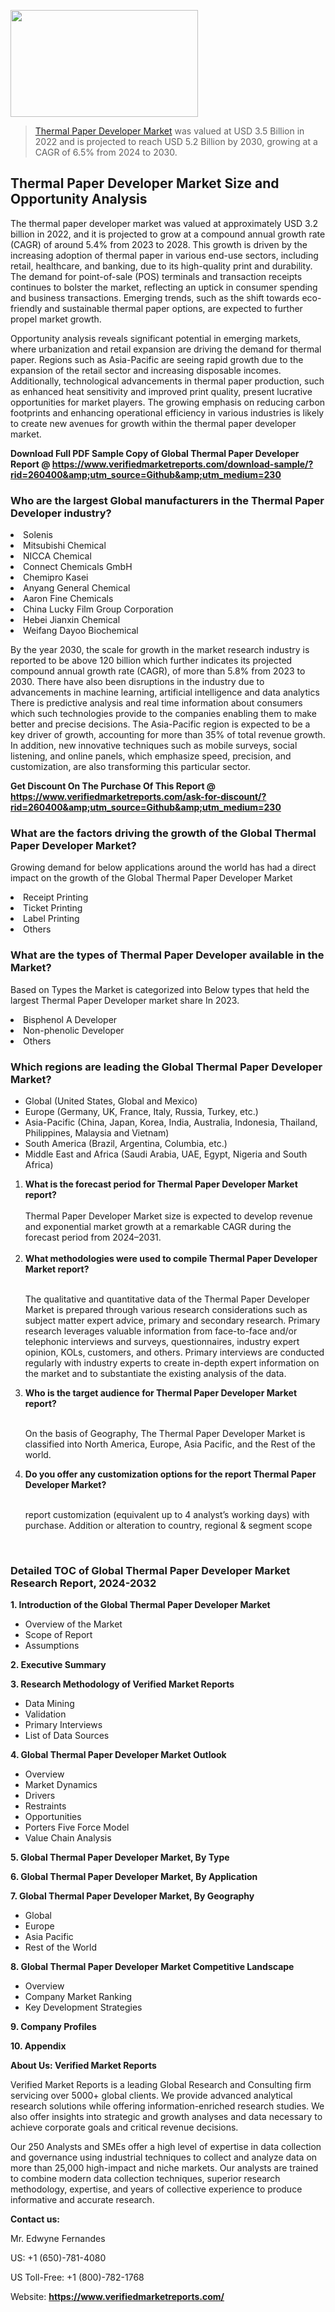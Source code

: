 <img src="https://ffe5etoiles.com/wp-content/uploads/2024/12/MST1-300x171.png" alt="" width="300" height="171" class="alignnone size-medium wp-image-20088" /><blockquote><p><p><a href="https://www.verifiedmarketreports.com/download-sample/?rid=260400&utm_source=Github&utm_medium=230" target="_blank">Thermal Paper Developer Market</a> was valued at USD 3.5 Billion in 2022 and is projected to reach USD 5.2 Billion by 2030, growing at a CAGR of 6.5% from 2024 to 2030.</p></blockquote><p><h2>Thermal Paper Developer Market Size and Opportunity Analysis</h2><p>The thermal paper developer market was valued at approximately USD 3.2 billion in 2022, and it is projected to grow at a compound annual growth rate (CAGR) of around 5.4% from 2023 to 2028. This growth is driven by the increasing adoption of thermal paper in various end-use sectors, including retail, healthcare, and banking, due to its high-quality print and durability. The demand for point-of-sale (POS) terminals and transaction receipts continues to bolster the market, reflecting an uptick in consumer spending and business transactions. Emerging trends, such as the shift towards eco-friendly and sustainable thermal paper options, are expected to further propel market growth.</p><p>Opportunity analysis reveals significant potential in emerging markets, where urbanization and retail expansion are driving the demand for thermal paper. Regions such as Asia-Pacific are seeing rapid growth due to the expansion of the retail sector and increasing disposable incomes. Additionally, technological advancements in thermal paper production, such as enhanced heat sensitivity and improved print quality, present lucrative opportunities for market players. The growing emphasis on reducing carbon footprints and enhancing operational efficiency in various industries is likely to create new avenues for growth within the thermal paper developer market.</p></p><p class=""><strong>Download Full PDF Sample Copy of Global Thermal Paper Developer Report @ <a href="https://www.verifiedmarketreports.com/download-sample/?rid=260400&amp;utm_source=Github&amp;utm_medium=230" target="_blank">https://www.verifiedmarketreports.com/download-sample/?rid=260400&amp;utm_source=Github&amp;utm_medium=230</a></strong></p><h3 id="" class="">Who are the largest Global manufacturers in the Thermal Paper Developer industry?</h3><p><li>Solenis</li><li> Mitsubishi Chemical</li><li> NICCA Chemical</li><li> Connect Chemicals GmbH</li><li> Chemipro Kasei</li><li> Anyang General Chemical</li><li> Aaron Fine Chemicals</li><li> China Lucky Film Group Corporation</li><li> Hebei Jianxin Chemical</li><li> Weifang Dayoo Biochemical</li></p><div class=""><div class="" dir="" data-message-author-role="" data-message-id="" data-message-model-slug=""><div class=""><div class=""><div class=""><div class="" dir="" data-message-author-role="" data-message-id="" data-message-model-slug=""><div class=""><div class=""><p>By the year 2030, the scale for growth in the market research industry is reported to be above 120 billion which further indicates its projected compound annual growth rate (CAGR), of more than 5.8% from 2023 to 2030. There have also been disruptions in the industry due to advancements in machine learning, artificial intelligence and data analytics There is predictive analysis and real time information about consumers which such technologies provide to the companies enabling them to make better and precise decisions. The Asia-Pacific region is expected to be a key driver of growth, accounting for more than 35% of total revenue growth. In addition, new innovative techniques such as mobile surveys, social listening, and online panels, which emphasize speed, precision, and customization, are also transforming this particular sector.</p><p><strong>Get Discount On The Purchase Of This Report @&nbsp; <a href="https://www.verifiedmarketreports.com/ask-for-discount/?rid=260400&amp;utm_source=Github&amp;utm_medium=230" target="_blank">https://www.verifiedmarketreports.com/ask-for-discount/?rid=260400&amp;utm_source=Github&amp;utm_medium=230</a></strong></p></div></div></div></div></div></div></div></div><h3 id="" class="">What are the factors driving the growth of the Global Thermal Paper Developer Market?</h3><p id="" class="">Growing demand for below applications around the world has had a direct impact on the growth of the Global Thermal Paper Developer Market</p><p id="" class=""><li>Receipt Printing</li><li> Ticket Printing</li><li> Label Printing</li><li> Others</li></p><h3 id="" class="">What are the types of Thermal Paper Developer available in the Market?</h3><p id="" class="">Based on Types the Market is categorized into Below types that held the largest Thermal Paper Developer market share In 2023.</p><p id="" class=""><li>Bisphenol A Developer</li><li> Non-phenolic Developer</li><li> Others</li></p><h3 id="" class="">Which regions are leading the Global Thermal Paper Developer Market?</h3><ul><li>Global (United States, Global and Mexico)</li><li>Europe (Germany, UK, France, Italy, Russia, Turkey, etc.)</li><li>Asia-Pacific (China, Japan, Korea, India, Australia, Indonesia, Thailand, Philippines, Malaysia and Vietnam)</li><li>South America (Brazil, Argentina, Columbia, etc.)</li><li>Middle East and Africa (Saudi Arabia, UAE, Egypt, Nigeria and South Africa)</li></ul><p><ol><li><strong>What is the forecast period for Thermal Paper Developer Market report?<br /></strong><br /><span data-sheets-root="1" data-sheets-value="{&quot;1&quot;:2,&quot;2&quot;:&quot;XXXX size is expected to develop revenue and exponential market growth at a remarkable CAGR during the forecast period from 2024&ndash;2030.&quot;}" data-sheets-userformat="{&quot;2&quot;:12674,&quot;4&quot;:{&quot;1&quot;:2,&quot;2&quot;:16776960},&quot;10&quot;:2,&quot;11&quot;:0,&quot;15&quot;:&quot;Arial&quot;,&quot;16&quot;:12}">Thermal Paper Developer Market size is expected to develop revenue and exponential market growth at a remarkable CAGR during the forecast period from 2024&ndash;2031.</span><br /><br /></li><li><strong>What methodologies were used to compile Thermal Paper Developer Market report?<br /><br /></strong><p>The qualitative and quantitative data of the&nbsp;Thermal Paper Developer Market is prepared through various research considerations such as subject matter expert advice, primary and secondary research. Primary research leverages valuable information from face-to-face and/or telephonic interviews and surveys, questionnaires, industry expert opinion, KOLs, customers, and others. Primary interviews are conducted regularly with industry experts to create in-depth expert information on the market and to substantiate the existing analysis of the data.&nbsp;</p></li><li><strong>Who is the target audience for Thermal Paper Developer Market report?<br /><br /></strong><p>On the basis of Geography, The&nbsp;Thermal Paper Developer Market is classified into North America, Europe, Asia Pacific, and the Rest of the world.</p></li><li><strong>Do you offer any customization options for the report Thermal Paper Developer Market?<br /><br /></strong><p>report customization (equivalent up to 4 analyst&rsquo;s working days) with purchase. Addition or alteration to country, regional &amp; segment scope</p><p>&nbsp;</p></li></ol></p><h3 id="" class="">Detailed TOC of Global Thermal Paper Developer Market Research Report, 2024-2032</h3><p id="" class=""><strong>1. Introduction of the Global Thermal Paper Developer Market</strong></p><ul><li>Overview of the Market</li><li>Scope of Report</li><li>Assumptions</li></ul><p id="" class=""><strong>2. Executive Summary</strong></p><p id="" class=""><strong>3. Research Methodology of&nbsp;Verified Market Reports</strong></p><ul><li>Data Mining</li><li>Validation</li><li>Primary Interviews</li><li>List of Data Sources</li></ul><p id="" class=""><strong>4. Global Thermal Paper Developer Market Outlook</strong></p><ul><li>Overview</li><li>Market Dynamics</li><li>Drivers</li><li>Restraints</li><li>Opportunities</li><li>Porters Five Force Model</li><li>Value Chain Analysis</li></ul><p id="" class=""><strong>5. Global Thermal Paper Developer Market, By&nbsp;Type</strong></p><p id="" class=""><strong>6. Global Thermal Paper Developer Market, By Application</strong></p><p id="" class=""><strong>7. Global Thermal Paper Developer Market, By Geography</strong></p><ul><li>Global</li><li>Europe</li><li>Asia Pacific</li><li>Rest of the World</li></ul><p id="" class=""><strong>8. Global Thermal Paper Developer Market Competitive Landscape</strong></p><ul><li>Overview</li><li>Company Market Ranking</li><li>Key Development Strategies</li></ul><p id="" class=""><strong>9. Company Profiles</strong></p><p id="" class=""><strong>10. Appendix</strong></p><p id="" class=""><strong>About Us: Verified Market Reports</strong></p><p id="" class="">Verified Market Reports is a leading Global Research and Consulting firm servicing over 5000+ global clients. We provide advanced analytical research solutions while offering information-enriched research studies. We also offer insights into strategic and growth analyses and data necessary to achieve corporate goals and critical revenue decisions.</p><p id="" class="">Our 250 Analysts and SMEs offer a high level of expertise in data collection and governance using industrial techniques to collect and analyze data on more than 25,000 high-impact and niche markets. Our analysts are trained to combine modern data collection techniques, superior research methodology, expertise, and years of collective experience to produce informative and accurate research.</p><p id="" class=""><strong>Contact us:</strong></p><p id="" class="">Mr. Edwyne Fernandes</p><p id="" class="">US: +1 (650)-781-4080</p><p id="" class="">US Toll-Free: +1 (800)-782-1768</p><p id="" class="">Website: <a target="" data-test-app-aware-link=""><strong>https://www.verifiedmarketreports.com/</strong></a></p>
